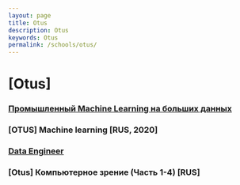 ```yaml
---
layout: page
title: Otus
description: Otus
keywords: Otus
permalink: /schools/otus/
---
```


# [Otus]

### [Промышленный Machine Learning на больших данных](/schools/otus/production-ml-on-bigdata/)

### [OTUS] Machine learning [RUS, 2020]

### [Data Engineer](/schools/otus/data-engineer/)

### [Otus] Компьютерное зрение (Часть 1-4) [RUS]
